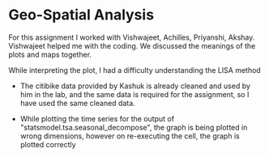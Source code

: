 # Geo-Spatial Analysis

For this assignment I worked with Vishwajeet, Achilles, Priyanshi, Akshay. Vishwajeet helped me with the coding.  We discussed the meanings of the plots and maps together.

While interpreting the plot, I had a difficulty understanding the LISA method

* The citibike data provided by Kashuk is already cleaned and used by him in the lab, and the same data is required for the assignment, so I have used the same cleaned data.


* While plotting the time series for the output of "statsmodel.tsa.seasonal_decompose", the graph is being plotted in wrong dimensions, however on re-executing the cell, the graph is plotted correctly 

